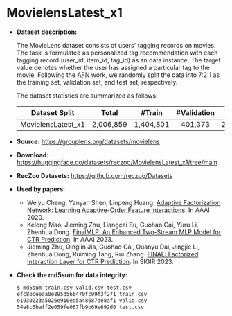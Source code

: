 # MovielensLatest_x1

+ **Dataset description:**
  
  The MovieLens dataset consists of users' tagging records on movies. The task is formulated as personalized tag recommendation with each tagging record (user_id, item_id, tag_id) as an data instance. The target value denotes whether the user has assigned a particular tag to the movie. Following the [AFN](https://ojs.aaai.org/index.php/AAAI/article/view/5768) work, we randomly split the data into 7:2:1 as the training set, validation set, and test set, respectively. 

  The dataset statistics are summarized as follows:

  | Dataset Split  | Total | #Train | #Validation | #Test | 
  | :--------: | :-----: |:-----: | :----------: | :----: | 
  | MovielensLatest_x1 |  2,006,859   | 1,404,801  |  401,373    | 200,686   |  

+ **Source:** https://grouplens.org/datasets/movielens
+ **Download:** https://huggingface.co/datasets/reczoo/MovielensLatest_x1/tree/main
+ **RecZoo Datasets:** https://github.com/reczoo/Datasets

+ **Used by papers:**
  - Weiyu Cheng, Yanyan Shen, Linpeng Huang. [Adaptive Factorization Network: Learning Adaptive-Order Feature Interactions](https://ojs.aaai.org/index.php/AAAI/article/view/5768). In AAAI 2020.
  - Kelong Mao, Jieming Zhu, Liangcai Su, Guohao Cai, Yuru Li, Zhenhua Dong. [FinalMLP: An Enhanced Two-Stream MLP Model for CTR Prediction](https://arxiv.org/abs/2304.00902). In AAAI 2023.
  - Jieming Zhu, Qinglin Jia, Guohao Cai, Quanyu Dai, Jingjie Li, Zhenhua Dong, Ruiming Tang, Rui Zhang. [FINAL: Factorized Interaction Layer for CTR Prediction](https://dl.acm.org/doi/10.1145/3539618.3591988). In SIGIR 2023.
  
+ **Check the md5sum for data integrity:**
  ```bash
  $ md5sum train.csv valid.csv test.csv
  efc8bceeaa0e895d566470fc99f3f271 train.csv
  e1930223a5026e910ed5a48687de8af1 valid.csv
  54e8c6baff2e059fe067fb9b69e692d0 test.csv
  ```
